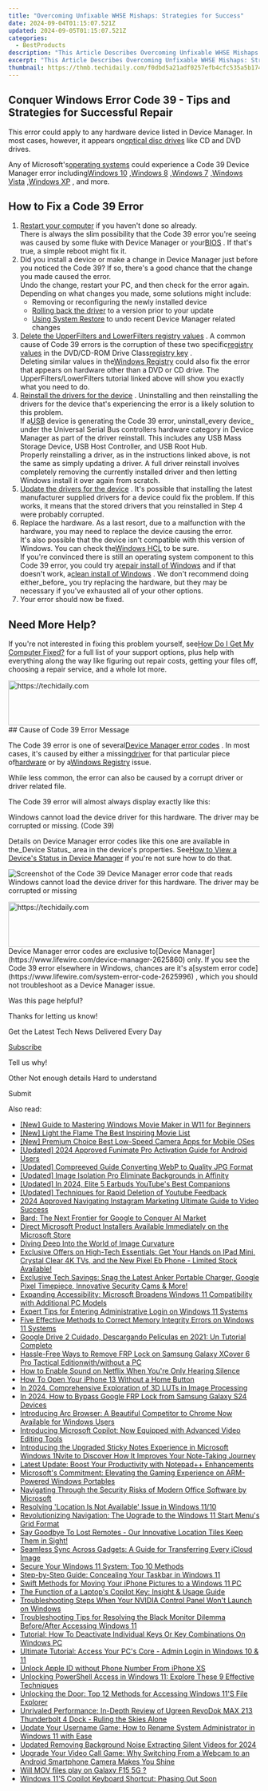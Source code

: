 ```yaml
---
title: "Overcoming Unfixable WHSE Mishaps: Strategies for Success"
date: 2024-09-04T01:15:07.521Z
updated: 2024-09-05T01:15:07.521Z
categories:
  - BestProducts
description: "This Article Describes Overcoming Unfixable WHSE Mishaps: Strategies for Success"
excerpt: "This Article Describes Overcoming Unfixable WHSE Mishaps: Strategies for Success"
thumbnail: https://thmb.techidaily.com/f0dbd5a21adf0257efb4cfc535a5b1745bbe68be5c6511e0bd704dc50cbfa331.jpg
---
```


## Conquer Windows Error Code 39 - Tips and Strategies for Successful Repair
 This error could apply to any hardware device listed in Device Manager. In most cases, however, it appears on[optical disc drives](https://www.lifewire.com/what-is-an-optical-disc-drive-2618157) like CD and DVD drives.  

 Any of Microsoft's[operating systems](https://www.lifewire.com/operating-systems-2625912) could experience a Code 39 Device Manager error including[Windows 10](https://www.lifewire.com/windows-10-2626217) ,[Windows 8](https://www.lifewire.com/windows-8-2626235) ,[Windows 7](https://www.lifewire.com/windows-7-2626265) ,[Windows Vista](https://www.lifewire.com/windows-vista-2626311) ,[Windows XP](https://www.lifewire.com/windows-xp-2626354) , and more.

## How to Fix a Code 39 Error

1. [Restart your computer](https://www.lifewire.com/how-to-reboot-a-computer-2624568) if you haven't done so already.  
 There is always the slim possibility that the Code 39 error you're seeing was caused by some fluke with Device Manager or your[BIOS](https://www.lifewire.com/bios-basic-input-output-system-2625820) . If that's true, a simple reboot might fix it.
2. Did you install a device or make a change in Device Manager just before you noticed the Code 39? If so, there's a good chance that the change you made caused the error.  
 Undo the change, restart your PC, and then check for the error again.  
 Depending on what changes you made, some solutions might include:  
   * Removing or reconfiguring the newly installed device  
   * [Rolling back the driver](https://www.lifewire.com/how-to-roll-back-a-driver-in-windows-2619217) to a version prior to your update  
   * [Using System Restore](https://www.lifewire.com/how-to-use-system-restore-in-windows-2626131) to undo recent Device Manager related changes
3. [Delete the UpperFilters and LowerFilters registry values](https://www.lifewire.com/how-to-delete-the-upperfilters-and-lowerfilters-registry-values-2619222) . A common cause of Code 39 errors is the corruption of these two specific[registry values](https://www.lifewire.com/what-is-a-registry-value-2626042) in the DVD/CD-ROM Drive Class[registry key](https://www.lifewire.com/what-is-a-registry-key-2625999) .  
 Deleting similar values in the[Windows Registry](https://www.lifewire.com/windows-registry-2625992) could also fix the error that appears on hardware other than a DVD or CD drive. The UpperFilters/LowerFilters tutorial linked above will show you exactly what you need to do.
4. [Reinstall the drivers for the device](https://www.nodevice.com/articles/windows/uninstall-windows-drivers) . Uninstalling and then reinstalling the drivers for the device that's experiencing the error is a likely solution to this problem.  
 If a[USB](https://www.lifewire.com/universal-serial-bus-usb-2626039) device is generating the Code 39 error, uninstall_every device_ under the Universal Serial Bus controllers hardware category in Device Manager as part of the driver reinstall. This includes any USB Mass Storage Device, USB Host Controller, and USB Root Hub.  
 Properly reinstalling a driver, as in the instructions linked above, is not the same as simply updating a driver. A full driver reinstall involves completely removing the currently installed driver and then letting Windows install it over again from scratch.
5. [Update the drivers for the device](https://www.lifewire.com/how-to-update-drivers-in-windows-2619214) . It's possible that installing the latest manufacturer supplied drivers for a device could fix the problem. If this works, it means that the stored drivers that you reinstalled in Step 4 were probably corrupted.
6. Replace the hardware. As a last resort, due to a malfunction with the hardware, you may need to replace the device causing the error.  
 It's also possible that the device isn't compatible with this version of Windows. You can check the[Windows HCL](https://www.lifewire.com/what-is-the-windows-hardware-compatibility-list-2625914) to be sure.  
 If you're convinced there is still an operating system component to this Code 39 error, you could try a[repair install of Windows](https://www.lifewire.com/how-do-i-automatically-repair-windows-problems-2624907) and if that doesn't work, a[clean install of Windows](https://www.lifewire.com/how-to-clean-install-windows-2624904) . We don't recommend doing either_before_ you try replacing the hardware, but they may be necessary if you've exhausted all of your other options.
7. Your error should now be fixed.

## Need More Help?

 If you're not interested in fixing this problem yourself, see[How Do I Get My Computer Fixed?](https://www.lifewire.com/how-do-i-get-my-computer-fixed-2625167) for a full list of your support options, plus help with everything along the way like figuring out repair costs, getting your files off, choosing a repair service, and a whole lot more.

<!-- affiliate ads begin -->
<a href="https://aligracehair.sjv.io/c/5597632/2087253/19272" target="_top" id="2087253">
  <img src="//a.impactradius-go.com/display-ad/19272-2087253" border="0" alt="https://techidaily.com" width="728" height="90"/>
</a>
<img height="0" width="0" src="https://aligracehair.sjv.io/i/5597632/2087253/19272" style="position:absolute;visibility:hidden;" border="0" />
<!-- affiliate ads end -->
## Cause of Code 39 Error Message

 The Code 39 error is one of several[Device Manager error codes](https://www.lifewire.com/device-manager-error-codes-4159098) . In most cases, it's caused by either a missing[driver](https://www.lifewire.com/what-is-a-device-driver-2625796) for that particular piece of[hardware](https://www.lifewire.com/computer-hardware-2625895) or by a[Windows Registry](https://www.lifewire.com/windows-registry-2625992) issue.

 While less common, the error can also be caused by a corrupt driver or driver related file.

 The Code 39 error will almost always display exactly like this:

 Windows cannot load the device driver for this hardware. The driver may be corrupted or missing. (Code 39)  

 Details on Device Manager error codes like this one are available in the_Device Status_ area in the device's properties. See[How to View a Device's Status in Device Manager](https://www.lifewire.com/how-do-i-view-a-devices-status-in-device-manager-in-windows-2619211) if you're not sure how to do that.  

![Screenshot of the Code 39 Device Manager error code that reads Windows cannot load the device driver for this hardware. The driver may be corrupted or missing](https://www.lifewire.com/thmb/JQ0REJgQXosmbOzFwTzkgyKr59s=/1500x0/filters:no_upscale():max_bytes(150000):strip_icc():format(webp)/device-manager-code-39-error-cannot-load-the-device-driver-59a045040d327a001007b10c.png)

<!-- affiliate ads begin -->
<a href="https://dhgate.sjv.io/c/5597632/2106658/12108" target="_top" id="2106658">
  <img src="//a.impactradius-go.com/display-ad/12108-2106658" border="0" alt="https://techidaily.com" width="728" height="90"/>
</a>
<img height="0" width="0" src="https://dhgate.sjv.io/i/5597632/2106658/12108" style="position:absolute;visibility:hidden;" border="0" />
<!-- affiliate ads end -->
 Device Manager error codes are exclusive to[Device Manager](https://www.lifewire.com/device-manager-2625860) only. If you see the Code 39 error elsewhere in Windows, chances are it's a[system error code](https://www.lifewire.com/system-error-code-2625996) , which you should not troubleshoot as a Device Manager issue.

Was this page helpful?

Thanks for letting us know!

 Get the Latest Tech News Delivered Every Day

[Subscribe](https://www.lifewire.com/#)

Tell us why!

 Other  Not enough details  Hard to understand

 Submit

<ins class="adsbygoogle"
     style="display:block"
     data-ad-format="autorelaxed"
     data-ad-client="ca-pub-7571918770474297"
     data-ad-slot="1223367746"></ins>



<ins class="adsbygoogle"
     style="display:block"
     data-ad-client="ca-pub-7571918770474297"
     data-ad-slot="8358498916"
     data-ad-format="auto"
     data-full-width-responsive="true"></ins>

<span class="atpl-alsoreadstyle">Also read:</span>
<div><ul>
<li><a href="https://some-techniques.techidaily.com/new-guide-to-mastering-windows-movie-maker-in-w11-for-beginners/"><u>[New] Guide to Mastering Windows Movie Maker in W11 for Beginners</u></a></li>
<li><a href="https://extra-support.techidaily.com/new-light-the-flame-the-best-inspiring-movie-list/"><u>[New] Light the Flame  The Best Inspiring Movie List</u></a></li>
<li><a href="https://extra-guidance.techidaily.com/new-premium-choice-best-low-speed-camera-apps-for-mobile-oses/"><u>[New] Premium Choice  Best Low-Speed Camera Apps for Mobile OSes</u></a></li>
<li><a href="https://fox-http.techidaily.com/updated-2024-approved-funimate-pro-activation-guide-for-android-users/"><u>[Updated] 2024 Approved  Funimate Pro Activation Guide for Android Users</u></a></li>
<li><a href="https://extra-information.techidaily.com/updated-compreeved-guide-converting-webp-to-quality-jpg-format/"><u>[Updated] Compreeved Guide  Converting WebP to Quality JPG Format</u></a></li>
<li><a href="https://some-techniques.techidaily.com/updated-image-isolation-pro-eliminate-backgrounds-in-affinity/"><u>[Updated] Image Isolation Pro  Eliminate Backgrounds in Affinity</u></a></li>
<li><a href="https://youtube-lab.techidaily.com/ed-in-2024-elite-5-earbuds-youtubes-best-companions/"><u>[Updated] In 2024, Elite 5 Earbuds  YouTube's Best Companions</u></a></li>
<li><a href="https://facebook-video-footage.techidaily.com/updated-techniques-for-rapid-deletion-of-youtube-feedback/"><u>[Updated] Techniques for Rapid Deletion of Youtube Feedback</u></a></li>
<li><a href="https://instagram-video-files.techidaily.com/2024-approved-navigating-instagram-marketing-ultimate-guide-to-video-success/"><u>2024 Approved  Navigating Instagram Marketing  Ultimate Guide to Video Success</u></a></li>
<li><a href="https://tech-hub.techidaily.com/bard-the-next-frontier-for-google-to-conquer-ai-market/"><u>Bard: The Next Frontier for Google to Conquer AI Market</u></a></li>
<li><a href="https://tech-renaissance.techidaily.com/direct-microsoft-product-installers-available-immediately-on-the-microsoft-store/"><u>Direct Microsoft Product Installers Available Immediately on the Microsoft Store</u></a></li>
<li><a href="https://fox-http.techidaily.com/diving-deep-into-the-world-of-image-curvature/"><u>Diving Deep Into the World of Image Curvature</u></a></li>
<li><a href="https://tech-renaissance.techidaily.com/exclusive-offers-on-high-tech-essentials-get-your-hands-on-ipad-mini-crystal-clear-4k-tvs-and-the-new-pixel-eb-phone-limited-stock-available/"><u>Exclusive Offers on High-Tech Essentials: Get Your Hands on IPad Mini, Crystal Clear 4K TVs, and the New Pixel Eb Phone - Limited Stock Available!</u></a></li>
<li><a href="https://tech-renaissance.techidaily.com/exclusive-tech-savings-snag-the-latest-anker-portable-charger-google-pixel-timepiece-innovative-security-cams-and-more/"><u>Exclusive Tech Savings: Snag the Latest Anker Portable Charger, Google Pixel Timepiece, Innovative Security Cams & More!</u></a></li>
<li><a href="https://tech-renaissance.techidaily.com/expanding-accessibility-microsoft-broadens-windows-11-compatibility-with-additional-pc-models/"><u>Expanding Accessibility: Microsoft Broadens Windows 11 Compatibility with Additional PC Models</u></a></li>
<li><a href="https://tech-renaissance.techidaily.com/expert-tips-for-entering-administrative-login-on-windows-11-systems/"><u>Expert Tips for Entering Administrative Login on Windows 11 Systems</u></a></li>
<li><a href="https://tech-renaissance.techidaily.com/five-effective-methods-to-correct-memory-integrity-errors-on-windows-11-systems/"><u>Five Effective Methods to Correct Memory Integrity Errors on Windows 11 Systems</u></a></li>
<li><a href="https://some-knowledge.techidaily.com/google-drive-2-cuidado-descargando-peliculas-en-2021-un-tutorial-completo/"><u>Google Drive 2 Cuidado, Descargando Películas en 2021: Un Tutorial Completo</u></a></li>
<li><a href="https://android-frp.techidaily.com/hassle-free-ways-to-remove-frp-lock-on-samsung-galaxy-xcover-6-pro-tactical-editionwithwithout-a-pc-by-drfone-android/"><u>Hassle-Free Ways to Remove FRP Lock on Samsung Galaxy XCover 6 Pro Tactical Editionwith/without a PC</u></a></li>
<li><a href="https://win-howtos.techidaily.com/how-to-enable-sound-on-netflix-when-youre-only-hearing-silence/"><u>How to Enable Sound on Netflix When You're Only Hearing Silence</u></a></li>
<li><a href="https://ios-unlock.techidaily.com/how-to-open-your-iphone-13-without-a-home-button-by-drfone-ios/"><u>How To Open Your iPhone 13 Without a Home Button</u></a></li>
<li><a href="https://extra-tips.techidaily.com/in-2024-comprehensive-exploration-of-3d-luts-in-image-processing/"><u>In 2024, Comprehensive Exploration of 3D LUTs in Image Processing</u></a></li>
<li><a href="https://android-frp.techidaily.com/in-2024-how-to-bypass-google-frp-lock-from-samsung-galaxy-s24-devices-by-drfone-android/"><u>In 2024, How to Bypass Google FRP Lock from Samsung Galaxy S24 Devices</u></a></li>
<li><a href="https://tech-renaissance.techidaily.com/introducing-arc-browser-a-beautiful-competitor-to-chrome-now-available-for-windows-users/"><u>Introducing Arc Browser: A Beautiful Competitor to Chrome Now Available for Windows Users</u></a></li>
<li><a href="https://tech-renaissance.techidaily.com/introducing-microsoft-copilot-now-equipped-with-advanced-video-editing-tools/"><u>Introducing Microsoft Copilot: Now Equipped with Advanced Video Editing Tools</u></a></li>
<li><a href="https://tech-renaissance.techidaily.com/introducing-the-upgraded-sticky-notes-experience-in-microsoft-windows-1nvite-to-discover-how-it-improves-your-note-taking-journey/"><u>Introducing the Upgraded Sticky Notes Experience in Microsoft Windows 1Nvite to Discover How It Improves Your Note-Taking Journey</u></a></li>
<li><a href="https://tech-renaissance.techidaily.com/latest-update-boost-your-productivity-with-notepadplusplus-enhancements/"><u>Latest Update: Boost Your Productivity with Notepad++ Enhancements</u></a></li>
<li><a href="https://tech-renaissance.techidaily.com/microsofts-commitment-elevating-the-gaming-experience-on-arm-powered-windows-portables/"><u>Microsoft's Commitment: Elevating the Gaming Experience on ARM-Powered Windows Portables</u></a></li>
<li><a href="https://tech-renaissance.techidaily.com/navigating-through-the-security-risks-of-modern-office-software-by-microsoft/"><u>Navigating Through the Security Risks of Modern Office Software by Microsoft</u></a></li>
<li><a href="https://tech-renaissance.techidaily.com/resolving-location-is-not-available-issue-in-windows-1110/"><u>Resolving 'Location Is Not Available' Issue in Windows 11/10</u></a></li>
<li><a href="https://tech-renaissance.techidaily.com/revolutionizing-navigation-the-upgrade-to-the-windows-11-start-menus-grid-format/"><u>Revolutionizing Navigation: The Upgrade to the Windows 11 Start Menu's Grid Format</u></a></li>
<li><a href="https://tech-renaissance.techidaily.com/say-goodbye-to-lost-remotes-our-innovative-location-tiles-keep-them-in-sight/"><u>Say Goodbye To Lost Remotes - Our Innovative Location Tiles Keep Them in Sight!</u></a></li>
<li><a href="https://tech-renaissance.techidaily.com/seamless-sync-across-gadgets-a-guide-for-transferring-every-icloud-image/"><u>Seamless Sync Across Gadgets: A Guide for Transferring Every iCloud Image</u></a></li>
<li><a href="https://tech-renaissance.techidaily.com/secure-your-windows-11-system-top-10-methods/"><u>Secure Your Windows 11 System: Top 10 Methods</u></a></li>
<li><a href="https://tech-renaissance.techidaily.com/step-by-step-guide-concealing-your-taskbar-in-windows-11/"><u>Step-by-Step Guide: Concealing Your Taskbar in Windows 11</u></a></li>
<li><a href="https://tech-renaissance.techidaily.com/swift-methods-for-moving-your-iphone-pictures-to-a-windows-11-pc/"><u>Swift Methods for Moving Your iPhone Pictures to a Windows 11 PC</u></a></li>
<li><a href="https://tech-renaissance.techidaily.com/the-function-of-a-laptops-copilot-key-insight-and-usage-guide/"><u>The Function of a Laptop's Copilot Key: Insight & Usage Guide</u></a></li>
<li><a href="https://tech-renaissance.techidaily.com/troubleshooting-steps-when-your-nvidia-control-panel-wont-launch-on-windows/"><u>Troubleshooting Steps When Your NVIDIA Control Panel Won't Launch on Windows</u></a></li>
<li><a href="https://tech-renaissance.techidaily.com/troubleshooting-tips-for-resolving-the-black-monitor-dilemma-beforeafter-accessing-windows-11/"><u>Troubleshooting Tips for Resolving the Black Monitor Dilemma Before/After Accessing Windows 11</u></a></li>
<li><a href="https://tech-renaissance.techidaily.com/tutorial-how-to-deactivate-individual-keys-or-key-combinations-on-windows-pc/"><u>Tutorial: How To Deactivate Individual Keys Or Key Combinations On Windows PC</u></a></li>
<li><a href="https://tech-renaissance.techidaily.com/ultimate-tutorial-access-your-pcs-core-admin-login-in-windows-10-and-11/"><u>Ultimate Tutorial: Access Your PC's Core - Admin Login in Windows 10 & 11</u></a></li>
<li><a href="https://apple-account.techidaily.com/unlock-apple-id-without-phone-number-from-iphone-xs-by-drfone-ios/"><u>Unlock Apple ID without Phone Number From iPhone XS</u></a></li>
<li><a href="https://tech-renaissance.techidaily.com/unlocking-powershell-access-in-windows-11-explore-these-9-effective-techniques/"><u>Unlocking PowerShell Access in Windows 11: Explore These 9 Effective Techniques</u></a></li>
<li><a href="https://tech-renaissance.techidaily.com/unlocking-the-door-top-12-methods-for-accessing-windows-11s-file-explorer/"><u>Unlocking the Door: Top 12 Methods for Accessing Windows 11'S File Explorer</u></a></li>
<li><a href="https://tech-renaissance.techidaily.com/unrivaled-performance-in-depth-review-of-ugreen-revodok-max-213-thunderbolt-4-dock-ruling-the-skies-alone/"><u>Unrivaled Performance: In-Depth Review of Ugreen RevoDok MAX 213 Thunderbolt 4 Dock - Ruling the Skies Alone</u></a></li>
<li><a href="https://tech-renaissance.techidaily.com/update-your-username-game-how-to-rename-system-administrator-in-windows-11-with-ease/"><u>Update Your Username Game: How to Rename System Administrator in Windows 11 with Ease</u></a></li>
<li><a href="https://voice-adjusting.techidaily.com/updated-removing-background-noise-extracting-silent-videos-for-2024/"><u>Updated Removing Background Noise Extracting Silent Videos for 2024</u></a></li>
<li><a href="https://tech-renaissance.techidaily.com/upgrade-your-video-call-game-why-switching-from-a-webcam-to-an-android-smartphone-camera-makes-you-shine/"><u>Upgrade Your Video Call Game: Why Switching From a Webcam to an Android Smartphone Camera Makes You Shine</u></a></li>
<li><a href="https://techidaily.com/will-mov-files-play-on-galaxy-f15-5g-by-aiseesoft-video-converter-play-mov-on-android/"><u>Will MOV files play on Galaxy F15 5G ?</u></a></li>
<li><a href="https://tech-renaissance.techidaily.com/windows-11s-copilot-keyboard-shortcut-phasing-out-soon/"><u>Windows 11'S Copilot Keyboard Shortcut: Phasing Out Soon</u></a></li>
</ul></div>
